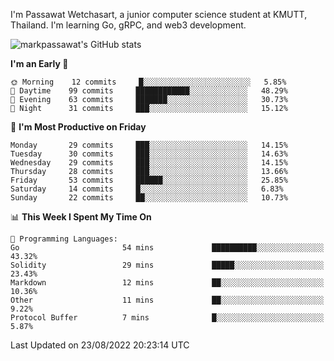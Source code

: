 
I'm Passawat Wetchasart, a junior computer science student at KMUTT, Thailand. I'm learning Go, gRPC, and web3 development.


![markpassawat's GitHub stats](https://github-readme-stats.vercel.app/api?username=markpassawat&show_icons=true&theme=radical)

<!--START_SECTION:waka-->
**I'm an Early 🐤** 

```text
🌞 Morning    12 commits     █░░░░░░░░░░░░░░░░░░░░░░░░   5.85% 
🌆 Daytime    99 commits     ████████████░░░░░░░░░░░░░   48.29% 
🌃 Evening    63 commits     ███████░░░░░░░░░░░░░░░░░░   30.73% 
🌙 Night      31 commits     ███░░░░░░░░░░░░░░░░░░░░░░   15.12%

```
📅 **I'm Most Productive on Friday** 

```text
Monday       29 commits     ███░░░░░░░░░░░░░░░░░░░░░░   14.15% 
Tuesday      30 commits     ███░░░░░░░░░░░░░░░░░░░░░░   14.63% 
Wednesday    29 commits     ███░░░░░░░░░░░░░░░░░░░░░░   14.15% 
Thursday     28 commits     ███░░░░░░░░░░░░░░░░░░░░░░   13.66% 
Friday       53 commits     ██████░░░░░░░░░░░░░░░░░░░   25.85% 
Saturday     14 commits     █░░░░░░░░░░░░░░░░░░░░░░░░   6.83% 
Sunday       22 commits     ██░░░░░░░░░░░░░░░░░░░░░░░   10.73%

```


📊 **This Week I Spent My Time On** 

```text
💬 Programming Languages: 
Go                       54 mins             ██████████░░░░░░░░░░░░░░░   43.32% 
Solidity                 29 mins             █████░░░░░░░░░░░░░░░░░░░░   23.43% 
Markdown                 12 mins             ██░░░░░░░░░░░░░░░░░░░░░░░   10.36% 
Other                    11 mins             ██░░░░░░░░░░░░░░░░░░░░░░░   9.22% 
Protocol Buffer          7 mins              █░░░░░░░░░░░░░░░░░░░░░░░░   5.87%

```


 Last Updated on 23/08/2022 20:23:14 UTC
<!--END_SECTION:waka-->

<!--
**markpassawat/markpassawat** is a ✨ _special_ ✨ repository because its `README.md` (this file) appears on your GitHub profile.

Here are some ideas to get you started:

- 🔭 I’m currently working on ...
- 🌱 I’m currently learning ...
- 👯 I’m looking to collaborate on ...
- 🤔 I’m looking for help with ...
- 💬 Ask me about ...
- 📫 How to reach me: ...
- 😄 Pronouns: He/Him
- ⚡ Fun fact: ...
-->
